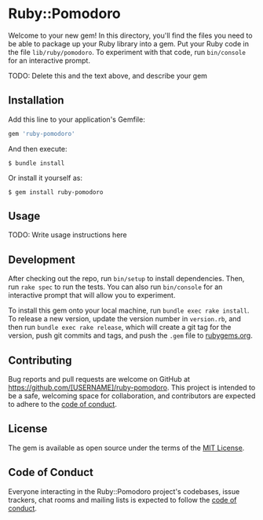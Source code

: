 # Ruby::Pomodoro

Welcome to your new gem! In this directory, you'll find the files you need to be able to package up your Ruby library into a gem. Put your Ruby code in the file `lib/ruby/pomodoro`. To experiment with that code, run `bin/console` for an interactive prompt.

TODO: Delete this and the text above, and describe your gem

## Installation

Add this line to your application's Gemfile:

```ruby
gem 'ruby-pomodoro'
```

And then execute:

    $ bundle install

Or install it yourself as:

    $ gem install ruby-pomodoro

## Usage

TODO: Write usage instructions here

## Development

After checking out the repo, run `bin/setup` to install dependencies. Then, run `rake spec` to run the tests. You can also run `bin/console` for an interactive prompt that will allow you to experiment.

To install this gem onto your local machine, run `bundle exec rake install`. To release a new version, update the version number in `version.rb`, and then run `bundle exec rake release`, which will create a git tag for the version, push git commits and tags, and push the `.gem` file to [rubygems.org](https://rubygems.org).

## Contributing

Bug reports and pull requests are welcome on GitHub at https://github.com/[USERNAME]/ruby-pomodoro. This project is intended to be a safe, welcoming space for collaboration, and contributors are expected to adhere to the [code of conduct](https://github.com/[USERNAME]/ruby-pomodoro/blob/master/CODE_OF_CONDUCT.md).


## License

The gem is available as open source under the terms of the [MIT License](https://opensource.org/licenses/MIT).

## Code of Conduct

Everyone interacting in the Ruby::Pomodoro project's codebases, issue trackers, chat rooms and mailing lists is expected to follow the [code of conduct](https://github.com/[USERNAME]/ruby-pomodoro/blob/master/CODE_OF_CONDUCT.md).
